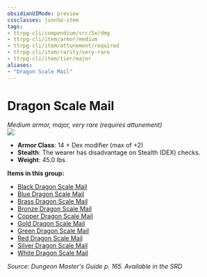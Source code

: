 ```yaml
---
obsidianUIMode: preview
cssclasses: json5e-item
tags:
- ttrpg-cli/compendium/src/5e/dmg
- ttrpg-cli/item/armor/medium
- ttrpg-cli/item/attunement/required
- ttrpg-cli/item/rarity/very-rare
- ttrpg-cli/item/tier/major
aliases: 
- "Dragon Scale Mail"
---
```

# Dragon Scale Mail
*Medium armor, major, very rare (requires attunement)*  
![](/3-Mechanics/CLI/Compendium/items/img/dragon-scale-mail.webp#right)

- **Armor Class**: 14 + Dex modifier (max of +2)
- **Stealth**: The wearer has disadvantage on Stealth (DEX) checks.
- **Weight**: 45.0 lbs.

**Items in this group:**

- [Black Dragon Scale Mail](/3-Mechanics/CLI/Compendium/items/black-dragon-scale-mail.md)
- [Blue Dragon Scale Mail](/3-Mechanics/CLI/Compendium/items/blue-dragon-scale-mail.md)
- [Brass Dragon Scale Mail](/3-Mechanics/CLI/Compendium/items/brass-dragon-scale-mail.md)
- [Bronze Dragon Scale Mail](/3-Mechanics/CLI/Compendium/items/bronze-dragon-scale-mail.md)
- [Copper Dragon Scale Mail](/3-Mechanics/CLI/Compendium/items/copper-dragon-scale-mail.md)
- [Gold Dragon Scale Mail](/3-Mechanics/CLI/Compendium/items/gold-dragon-scale-mail.md)
- [Green Dragon Scale Mail](/3-Mechanics/CLI/Compendium/items/green-dragon-scale-mail.md)
- [Red Dragon Scale Mail](/3-Mechanics/CLI/Compendium/items/red-dragon-scale-mail.md)
- [Silver Dragon Scale Mail](/3-Mechanics/CLI/Compendium/items/silver-dragon-scale-mail.md)
- [White Dragon Scale Mail](/3-Mechanics/CLI/Compendium/items/white-dragon-scale-mail.md)

*Source: Dungeon Master's Guide p. 165. Available in the <span title='Systems Reference Document (5.1)'>SRD</span>*